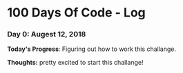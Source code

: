 # 100 Days Of Code - Log

### Day 0: Augest 12, 2018 

**Today's Progress**: Figuring out how to work this challange.

**Thoughts:** pretty excited to start this challange!
